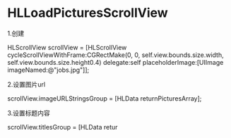 # HLLoadPicturesScrollView

1.创建

HLScrollView scrollView = [HLScrollView cycleScrollViewWithFrame:CGRectMake(0, 0, self.view.bounds.size.width, self.view.bounds.size.height0.4) delegate:self placeholderImage:[UIImage imageNamed:@"jobs.jpg"]];

2.设置图片url

scrollView.imageURLStringsGroup = [HLData returnPicturesArray];

3.设置标题内容

scrollView.titlesGroup = [HLData retur
